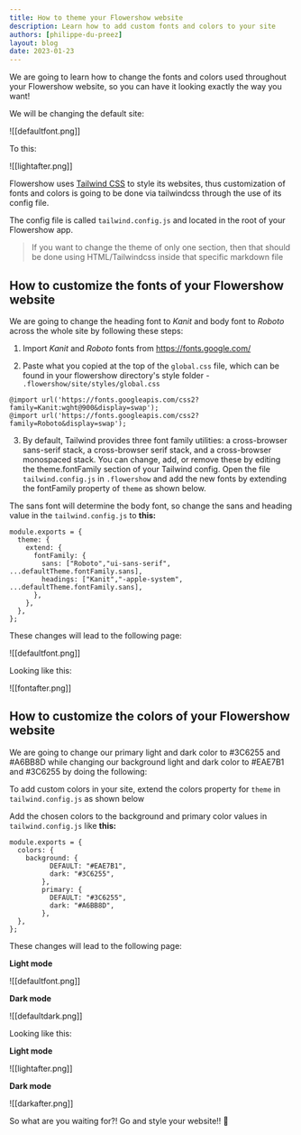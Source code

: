 ```yaml
---
title: How to theme your Flowershow website
description: Learn how to add custom fonts and colors to your site
authors: [philippe-du-preez]
layout: blog
date: 2023-01-23
---
```


We are going to learn how to change the fonts and colors used throughout
your Flowershow website, so you can have it looking exactly the way you want!

We will be changing the default site:

![[defaultfont.png]]

To this:

![[lightafter.png]]

Flowershow uses [Tailwind CSS](https://tailwindcss.com/) to style its websites, thus customization of fonts and colors is going to be done via tailwindcss through the use of its config file.

The config file is called `tailwind.config.js` and located in the root of your Flowershow app.

> If you want to change the theme of only one section, then that should be done using HTML/Tailwindcss inside that specific markdown file

## How to customize the fonts of your Flowershow website

We are going to change the heading font to _Kanit_ and body font to _Roboto_ across the whole site by following these steps:

1. Import _Kanit_ and _Roboto_ fonts from https://fonts.google.com/

2. Paste what you copied at the top of the `global.css` file, which can be found in your flowershow directory's style folder - `.flowershow/site/styles/global.css`

```css=
@import url('https://fonts.googleapis.com/css2?family=Kanit:wght@900&display=swap');
@import url('https://fonts.googleapis.com/css2?family=Roboto&display=swap');
```

3. By default, Tailwind provides three font family utilities: a cross-browser sans-serif stack, a cross-browser serif stack, and a cross-browser monospaced stack. You can change, add, or remove these by editing the theme.fontFamily section of your Tailwind config. Open the file `tailwind.config.js` in `.flowershow` and add the new fonts by extending the fontFamily property of `theme` as shown below.

The sans font will determine the body font, so change the sans and heading value in the `tailwind.config.js` to **this:**

```js=
module.exports = {
  theme: {
    extend: {
      fontFamily: {
        sans: ["Roboto","ui-sans-serif", ...defaultTheme.fontFamily.sans],
        headings: ["Kanit","-apple-system", ...defaultTheme.fontFamily.sans],
      },
    },
  },
};
```

These changes will lead to the following page:

![[defaultfont.png]]

Looking like this:

![[fontafter.png]]

## How to customize the colors of your Flowershow website

We are going to change our primary light and dark color to #3C6255 and #A6BB8D while changing our background light and dark color to #EAE7B1 and #3C6255 by doing the following:

To add custom colors in your site, extend the colors property for `theme` in `tailwind.config.js` as shown below

Add the chosen colors to the background and primary color values in `tailwind.config.js` like **this:**

```js=
module.exports = {
  colors: {
    background: {
          DEFAULT: "#EAE7B1",
          dark: "#3C6255",
        },
        primary: {
          DEFAULT: "#3C6255",
          dark: "#A6BB8D",
        },
  },
};
```

These changes will lead to the following page:

**Light mode**

![[defaultfont.png]]

**Dark mode**

![[defaultdark.png]]

Looking like this:

**Light mode**

![[lightafter.png]]

**Dark mode**

![[darkafter.png]]

So what are you waiting for?! Go and style your website!! 🎉
